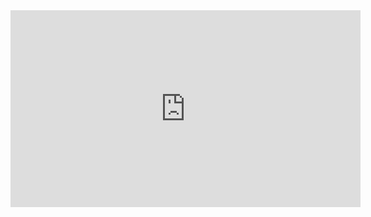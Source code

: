 <iframe width="560" height="315" src="https://www.youtube.com/embed/SX8Dt4TiJXM" title="YouTube video player" frameborder="0" allow="accelerometer; autoplay; clipboard-write; encrypted-media; gyroscope; picture-in-picture" allowfullscreen></iframe>
